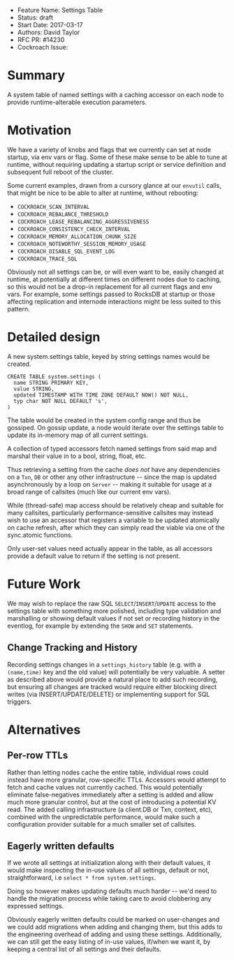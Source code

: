 - Feature Name: Settings Table
- Status: draft
- Start Date: 2017-03-17
- Authors: David Taylor
- RFC PR: #14230
- Cockroach Issue:

# Summary

A system table of named settings with a caching accessor on each node to provide
runtime-alterable execution parameters.

# Motivation

We have a variety of knobs and flags that we currently can set at node startup,
via env vars or flag. Some of these make sense to be able to tune at runtime,
without requiring updating a startup script or service definition and subsequent
full reboot of the cluster.

Some current examples, drawn from a cursory glance at our `envutil` calls, that
might be nice to be able to alter at runtime, without rebooting:
  * `COCKROACH_SCAN_INTERVAL`
  * `COCKROACH_REBALANCE_THRESHOLD`
  * `COCKROACH_LEASE_REBALANCING_AGGRESSIVENESS`
  * `COCKROACH_CONSISTENCY_CHECK_INTERVAL`
  * `COCKROACH_MEMORY_ALLOCATION_CHUNK_SIZE`
  * `COCKROACH_NOTEWORTHY_SESSION_MEMORY_USAGE`
  * `COCKROACH_DISABLE_SQL_EVENT_LOG`
  * `COCKROACH_TRACE_SQL`

Obviously not all settings can be, or will even want to be, easily changed
at runtime, at potentially at different times on different nodes due to caching,
so this would not be a drop-in replacement for all current flags and env vars.
For example, some settings passed to RocksDB at startup or those affecting
replication and internode interactions might be less suited to this pattern.

# Detailed design

A new system.settings table, keyed by string settings names would be created.

```
CREATE TABLE system.settings (
  name STRING PRIMARY KEY,
  value STRING,
  updated TIMESTAMP WITH TIME ZONE DEFAULT NOW() NOT NULL,
  typ char NOT NULL DEFAULT 's',
)
```

The table would be created in the system config range and thus be gossiped. On
gossip update, a node would iterate over the settings table to update its
in-memory map of all current settings.

A collection of typed accessors fetch named settings from said map and marshal
their value in to a bool, string, float, etc.

Thus retrieving a setting from the cache _does not_ have any dependencies on a
`Txn`, `DB` or other any other infrastructure -- since the map is updated
asynchronously by a loop on `Server` -- making it suitable for usage at a broad
range of callsites (much like our current env vars).

While (thread-safe) map access should be relatively cheap and suitable for many
callsites, particularly performance-sensitive callsites may instead wish to use
an accessor that registers a variable to be updated atomically on cache refresh,
after which they can simply read the viable via one of the sync.atomic
functions.

Only user-set values need actually appear in the table, as all accessors provide
a default value to return if the setting is not present.

# Future Work

We may wish to replace the raw SQL `SELECT`/`INSERT`/`UPDATE` access to the
settings table with something more polished, including type validation and
marshalling or showing default values if not set or recording history in the
eventlog, for example by extending the `SHOW` and `SET` statements.

## Change Tracking and History

Recording settings changes in a `settings_history` table (e.g. with a
`(name,time)` key and the old value) will potentially be very valuable. A setter
as described above would provide a natural place to add such recording, but
ensuring all changes are tracked would require either blocking direct writes (via
INSERT/UPDATE/DELETE) or implementing support for SQL triggers.

# Alternatives

## Per-row TTLs

Rather than letting nodes cache the entire table, individual rows could instead
have more granular, row-specific TTLs. Accessors would attempt to fetch and
cache values not currently cached. This would potentially eliminate
false-negatives immediately after a setting is added and allow much more
granular control, but at the cost of introducing a potential KV read. The added
calling infrastructure (a client.DB or Txn, context, etc), combined with the
unpredictable performance, would make such a configuration provider suitable for
a much smaller set of callsites.

## Eagerly written defaults

If we wrote all settings at initialization along with their default values, it
would make inspecting the in-use values of all settings, default or not,
straightforward, i.e `select * from system.settings`.

Doing so however makes updating defaults much harder -- we'd need to handle the
migration process while taking care to avoid clobbering any expressed settings.

Obviously eagerly written defaults could be marked on user-changes and we could
add migrations when adding and changing them, but this adds to the engineering
overhead of adding and using these settings. Additionally, we can still get the
easy listing of in-use values, if/when we want it, by keeping a central list of
all settings and their defaults.
